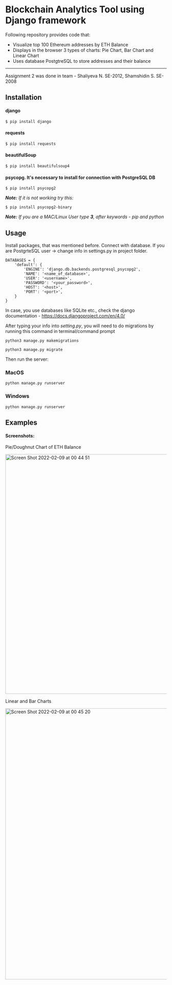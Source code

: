 # Blockchain Analytics Tool using Django framework

Following repository provides code that:

- Visualize top 100 Ethereum addresses by ETH Balance
- Displays in the browser 3 types of charts: Pie Chart, Bar Chart and Linear Chart
- Uses database PostgtreSQL to store addresses and their balance
______________________________________________________________________________________________

Assignment 2 was done in team - Shaliyeva N. SE-2012, Shamshidin S. SE-2008


## Installation
#### django
```
$ pip install django
```

#### requests
```
$ pip install requests
```

#### beautifulSoup
```
$ pip install beautifulsoup4
```
#### psycopg. It's necessary to install for connection with PostgreSQL DB
```
$ pip install psycopg2
```
***Note:** If it is not working try this:*
```
$ pip install psycopg2-binary
```


***Note:** If you are a MAC/Linux User type **3**, after keywords - pip and python*

## Usage
Install packages, that was mentioned before. Connect with database.
If you are PostgrteSQL user -> change info in settings.py in project folder. 
```
DATABASES = {
    'default': {
        'ENGINE': 'django.db.backends.postgresql_psycopg2',
        'NAME': '<name_of_database>',
        'USER': '<username>',
        'PASSWORD': '<your_password>',
        'HOST': '<host>',
        'PORT': '<port>',
    }
}
```
In case, you use databases like SQLite etc., check the django documentation - https://docs.djangoproject.com/en/4.0/

After typing your info into _setting.py_, you will need to do migrations by running this command in terminal/command prompt
```
python3 manage.py makemigrations
```

```
python3 manage.py migrate
```

Then run the server:

### MacOS
```
python manage.py runserver
```

### Windows
```
python manage.py runserver
```

## Examples
#### Screenshots:


Pie/Doughnut Chart of ETH Balance

<img width="745" alt="Screen Shot 2022-02-09 at 00 44 51" src="https://user-images.githubusercontent.com/74738634/153056616-319808f8-ff22-45ee-b459-c33766300819.png">

Linear and Bar Charts

<img width="843" alt="Screen Shot 2022-02-09 at 00 45 20" src="https://user-images.githubusercontent.com/74738634/153056676-ffc8709e-73cc-41a2-b6ca-67e3c1c8218e.png">
